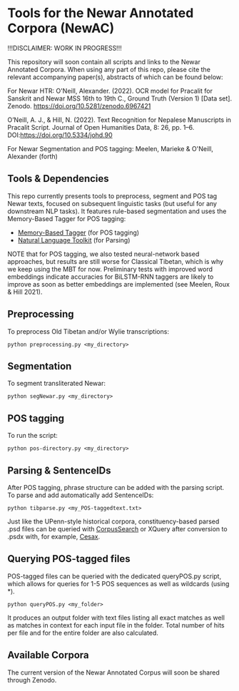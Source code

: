 # Tools for the Newar Annotated Corpora (NewAC)
!!!DISCLAIMER: WORK IN PROGRESS!!!

This repository will soon contain all scripts and links to the Newar Annotated Corpora. When using any part of this repo, please cite the relevant accompanying paper(s), abstracts of which can be found below:

For Newar HTR:
O'Neill, Alexander. (2022). OCR model for Pracalit for Sanskrit and Newar MSS 16th to 19th C., Ground Truth (Version 1) [Data set]. Zenodo. https://doi.org/10.5281/zenodo.6967421

O’Neill, A. J., & Hill, N. (2022). Text Recognition for Nepalese Manuscripts in Pracalit Script.
Journal of Open Humanities Data, 8: 26, pp. 1–6. DOI:https://doi.org/10.5334/johd.90 

For Newar Segmentation and POS tagging:
Meelen, Marieke & O'Neill, Alexander (forth) 

## Tools & Dependencies

This repo currently presents tools to preprocess, segment and POS tag Newar texts, focused on subsequent linguistic tasks (but useful for any downstream NLP tasks). It features rule-based segmentation and uses the Memory-Based Tagger for POS tagging:

- [Memory-Based Tagger](https://github.com/LanguageMachines/mbt/) (for POS tagging)
- [Natural Language Toolkit](https://www.nltk.org/) (for Parsing)

NOTE that for POS tagging, we also tested neural-network based approaches, but results are still worse for Classical Tibetan, which is why we keep using the MBT for now. Preliminary tests with improved word embeddings indicate accuracies for BiLSTM-RNN taggers are likely to improve as soon as better embeddings are implemented (see Meelen, Roux & Hill 2021).

## Preprocessing 

To preprocess Old Tibetan and/or Wylie transcriptions:

`python preprocessing.py <my_directory>`

## Segmentation 

To segment transliterated Newar:

`python segNewar.py <my_directory>`

## POS tagging

To run the script:

`python pos-directory.py <my_directory>`

## Parsing & SentenceIDs

After POS tagging, phrase structure can be added with the parsing script. To parse and add automatically add SentenceIDs:

`python tibparse.py <my_POS-taggedtext.txt>`

Just like the UPenn-style historical corpora, constituency-based parsed .psd files can be queried with [CorpusSearch](http://corpussearch.sourceforge.net/) or XQuery after conversion to .psdx with, for example, [Cesax](http://erwinkomen.ruhosting.nl/software/Cesax/).

## Querying POS-tagged files

POS-tagged files can be queried with the dedicated queryPOS.py script, which allows for queries for 1-5 POS sequences as well as wildcards (using \*).

`python queryPOS.py <my_folder>`

It produces an output folder with text files listing all exact matches as well as matches in context for each input file in the folder. Total number of hits per file and for the entire folder are also calculated.

## Available Corpora

The current version of the Newar Annotated Corpus will soon be shared through Zenodo.
